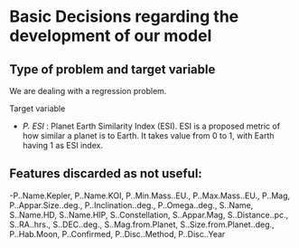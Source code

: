 # Basic Decisions regarding the development of our model

## Type of problem and target variable

We are dealing with a regression problem. 

Target variable
- _P. ESI_ : Planet Earth Similarity Index (ESI). ESI is a proposed metric of how similar a planet is to Earth. It takes value from 0 to 1, with Earth having 1 as ESI index.


## Features discarded as not useful:
-P..Name.Kepler, P..Name.KOI, P..Min.Mass..EU., P..Max.Mass..EU., P..Mag, P..Appar.Size..deg., P..Inclination..deg., P..Omega..deg., S..Name, S..Name.HD, S..Name.HIP, S..Constellation, S..Appar.Mag, S..Distance..pc., S..RA..hrs., S..DEC..deg., S..Mag.from.Planet, S..Size.from.Planet..deg., P..Hab.Moon, P..Confirmed, P..Disc..Method, P..Disc..Year
